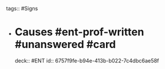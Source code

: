 tags:: #Signs

- # Causes #ent-prof-written #unanswered #card
  deck:: #ENT
  id:: 6757f9fe-b94e-413b-b022-7c4dbc6ae58f